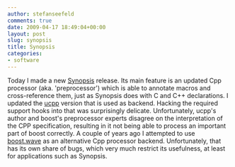 ```yaml
---
author: stefanseefeld
comments: true
date: 2009-04-17 18:49:04+00:00
layout: post
slug: synopsis
title: Synopsis
categories:
- software
---
```


Today I made a new [Synopsis](http://synopsis.fresco.org) release. Its main feature is an updated Cpp processor (aka. 'preprocessor') which is able to annotate macros and cross-reference them, just as Synopsis does with C and C++ declarations.
I updated the [ucpp](http://code.google.com/p/ucpp/) version that is used as backend. Hacking the required support hooks into that was surprisingly delicate.
Unfortunately, ucpp's author and boost's preprocessor experts disagree on the interpretation of the CPP specification, resulting in it not being able to process an important part of boost correctly.
A couple of years ago I attempted to use [boost.wave](http://www.boost.org/) as an alternative Cpp processor backend. Unfortunately, that has its own share of bugs, which very much restrict its usefulness, at least for applications such as Synopsis.
